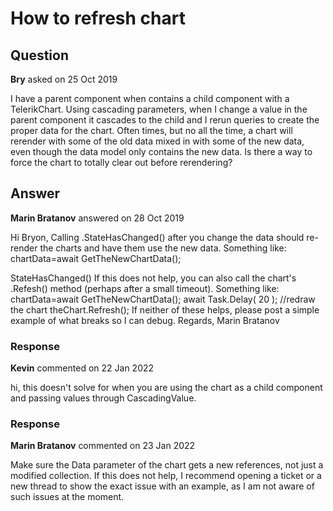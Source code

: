 # How to refresh chart

## Question

**Bry** asked on 25 Oct 2019

I have a parent component when contains a child component with a TelerikChart. Using cascading parameters, when I change a value in the parent component it cascades to the child and I rerun queries to create the proper data for the chart. Often times, but no all the time, a chart will rerender with some of the old data mixed in with some of the new data, even though the data model only contains the new data. Is there a way to force the chart to totally clear out before rerendering?

## Answer

**Marin Bratanov** answered on 28 Oct 2019

Hi Bryon, Calling .StateHasChanged() after you change the data should re-render the charts and have them use the new data. Something like: chartData=await GetTheNewChartData();

StateHasChanged() If this does not help, you can also call the chart's .Refesh() method (perhaps after a small timeout). Something like: chartData=await GetTheNewChartData(); await Task.Delay( 20 ); //redraw the chart theChart.Refresh(); If neither of these helps, please post a simple example of what breaks so I can debug. Regards, Marin Bratanov

### Response

**Kevin** commented on 22 Jan 2022

hi, this doesn't solve for when you are using the chart as a child component and passing values through CascadingValue.

### Response

**Marin Bratanov** commented on 23 Jan 2022

Make sure the Data parameter of the chart gets a new references, not just a modified collection. If this does not help, I recommend opening a ticket or a new thread to show the exact issue with an example, as I am not aware of such issues at the moment.
